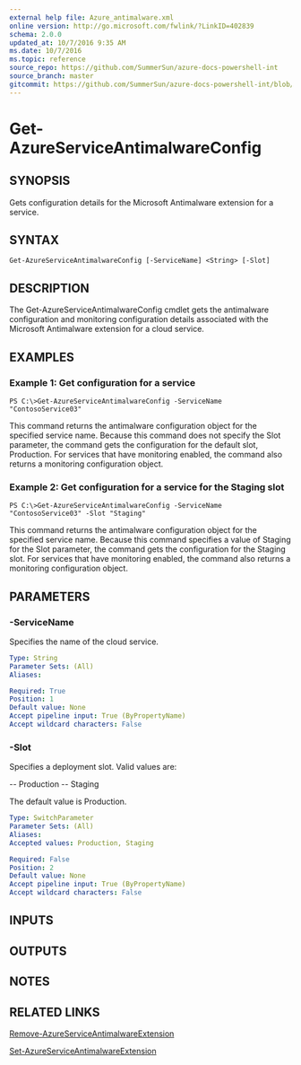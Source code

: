 ```yaml
---
external help file: Azure_antimalware.xml
online version: http://go.microsoft.com/fwlink/?LinkID=402839
schema: 2.0.0
updated_at: 10/7/2016 9:35 AM
ms.date: 10/7/2016
ms.topic: reference
source_repo: https://github.com/SummerSun/azure-docs-powershell-int
source_branch: master
gitcommit: https://github.com/SummerSun/azure-docs-powershell-int/blob/3c5913303624ba7a7970d6758aac68ea04359cee/azureps-cmdlets-docs/Service%20Management/v0.9.8/Azure.Antimalware/Get-AzureServiceAntimalwareConfig.md
---
```


# Get-AzureServiceAntimalwareConfig
## SYNOPSIS
Gets configuration details for the Microsoft Antimalware extension for a service.

## SYNTAX

```
Get-AzureServiceAntimalwareConfig [-ServiceName] <String> [-Slot]
```

## DESCRIPTION
The Get-AzureServiceAntimalwareConfig cmdlet gets the antimalware configuration and monitoring configuration details associated with the Microsoft Antimalware extension for a cloud service.

## EXAMPLES

### Example 1: Get configuration for a service
```
PS C:\>Get-AzureServiceAntimalwareConfig -ServiceName "ContosoService03"
```

This command returns the antimalware configuration object for the specified service name.
Because this command does not specify the Slot parameter, the command gets the configuration for the default slot, Production.
For services that have monitoring enabled, the command also returns a monitoring configuration object.

### Example 2: Get configuration for a service for the Staging slot
```
PS C:\>Get-AzureServiceAntimalwareConfig -ServiceName "ContosoService03" -Slot "Staging"
```

This command returns the antimalware configuration object for the specified service name.
Because this command specifies a value of Staging for the Slot parameter, the command gets the configuration for the Staging slot.
For services that have monitoring enabled, the command also returns a monitoring configuration object.

## PARAMETERS

### -ServiceName
Specifies the name of the cloud service.

```yaml
Type: String
Parameter Sets: (All)
Aliases: 

Required: True
Position: 1
Default value: None
Accept pipeline input: True (ByPropertyName)
Accept wildcard characters: False
```

### -Slot
Specifies a deployment slot.
Valid values are: 

-- Production
-- Staging

The default value is Production.

```yaml
Type: SwitchParameter
Parameter Sets: (All)
Aliases: 
Accepted values: Production, Staging

Required: False
Position: 2
Default value: None
Accept pipeline input: True (ByPropertyName)
Accept wildcard characters: False
```

## INPUTS

## OUTPUTS

## NOTES

## RELATED LINKS

[Remove-AzureServiceAntimalwareExtension](b031388b-3e41-4cfc-94ea-1a18c211a422)

[Set-AzureServiceAntimalwareExtension](9701c6bf-56b0-40c0-8b76-0dbf402b186f)

